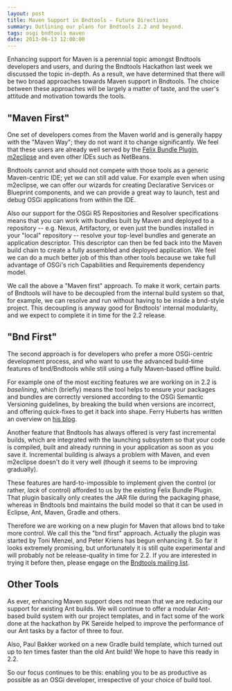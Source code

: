 ```yaml
---
layout: post
title: Maven Support in Bndtools — Future Directions
summary: Outlining our plans for Bndtools 2.2 and beyond.
tags: osgi bndtools maven
date: 2013-06-13 12:00:00
---
```


Enhancing support for Maven is a perennial topic amongst Bndtools developers and users, and during the Bndtools Hackathon last week we discussed the topic in-depth.
As a result, we have determined that there will be two broad approaches towards Maven support in Bndtools. The choice between these approaches will be largely a matter of taste, and the user's attitude and motivation towards the tools.

"Maven First"
-------------

One set of developers comes from the Maven world and is generally happy with the "Maven Way"; they do not want it to change significantly. We feel that these users are already well served by the [Felix Bundle Plugin](https://felix.apache.org/site/apache-felix-maven-bundle-plugin-bnd.html), [m2eclipse](http://eclipse.org/m2e/) and even other IDEs such as NetBeans.

Bndtools cannot and should not compete with those tools as a generic Maven-centric IDE; yet we can still add value. For example even when using m2eclipse, we can offer our wizards for creating Declarative Services or Blueprint components, and we can provide a great way to launch, test and debug OSGi applications from within the IDE.

Also our support for the OSGi R5 Repositories and Resolver specifications means that you can work with bundles built by Maven and deployed to a repository -- e.g. Nexus, Artifactory, or even just the bundles installed in your "local" repository -- resolve your top-level bundles and generate an application descriptor. This descriptor can then be fed back into the Maven build chain to create a fully assembled and deployed application. We feel we can do a much better job of this than other tools because we take full advantage of OSGi's rich Capabilities and Requirements dependency model.

We call the above a "Maven first" approach. To make it work, certain parts of Bndtools will have to be decoupled from the internal build system so that, for example, we can resolve and run without having to be inside a bnd-style project. This decoupling is anyway good for Bndtools' internal modularity, and we expect to complete it in time for the 2.2 release.

"Bnd First"
-----------

The second approach is for developers who prefer a more OSGi-centric development process, and who want to use the advanced build-time features of bnd/Bndtools while still using a fully Maven-based offline build.

For example one of the most exciting features we are working on in 2.2 is *baselining*, which (briefly) means the tool helps to ensure your packages and bundles are correctly versioned according to the OSGi Semantic Versioning guidelines, by breaking the build when versions are incorrect, and offering quick-fixes to get it back into shape. Ferry Huberts has written an overview on [his blog](https://plus.google.com/u/0/115799306929323170405/posts/fQ6mcdz1DeU).

Another feature that Bndtools has always offered is very fast incremental builds, which are integrated with the launching subsystem so that your code is compiled, built and already running in your application as soon as you save it. Incremental building is always a problem with Maven, and even m2eclipse doesn't do it very well (though it seems to be improving gradually).

These features are hard-to-impossible to implement given the control (or rather, *lack* of control) afforded to us by the existing Felix Bundle Plugin. That plugin basically only creates the JAR file during the packaging phase, whereas in Bndtools bnd maintains the build model so that it can be used in Eclipse, Ant, Maven, Gradle and others.

Therefore we are working on a new plugin for Maven that allows bnd to take more control. We call this the "bnd first" approach. Actually the plugin was started by Toni Menzel, and Peter Kriens has begun enhancing it. So far it looks extremely promising, but unfortunately it is still quite experimental and will probably not be release-quality in time for 2.2. If you are interested in trying it before then, please engage on the [Bndtools mailing list](https://groups.google.com/forum/?fromgroups#!forum/bndtools-users).

Other Tools
-----------

As ever, enhancing Maven support does not mean that we are reducing our support for existing Ant builds. We will continue to offer a modular Ant-based build system with our project templates, and in fact some of the work done at the hackathon by PK Søreide helped to improve the performance of our Ant tasks by a factor of three to four.

Also, Paul Bakker worked on a new Gradle build template, which turned out up to *ten* times faster than the old Ant build! We hope to have this ready in 2.2.

So our focus continues to be this: enabling you to be as productive as possible as an OSGi developer, irrespective of your choice of build tool.
